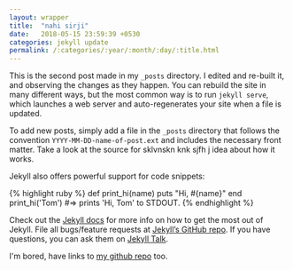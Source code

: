 ```yaml
---
layout: wrapper
title:  "nahi sirji"
date:   2018-05-15 23:59:39 +0530
categories: jekyll update
permalink: /:categories/:year/:month/:day/:title.html
---
```

This is the second post made in my `_posts` directory. I edited and re-built it, and observing the changes as they happen. You can rebuild the site in many different ways, but the most common way is to run `jekyll serve`, which launches a web server and auto-regenerates your site when a file is updated.

To add new posts, simply add a file in the `_posts` directory that follows the convention `YYYY-MM-DD-name-of-post.ext` and includes the necessary front matter. Take a look at the source for sklvnskn knk sjfh j idea about how it works.

Jekyll also offers powerful support for code snippets:

{% highlight ruby %}
def print_hi(name)
  puts "Hi, #{name}"
end
print_hi('Tom')
#=> prints 'Hi, Tom' to STDOUT.
{% endhighlight %}

Check out the [Jekyll docs][jekyll-docs] for more info on how to get the most out of Jekyll. File all bugs/feature requests at [Jekyll’s GitHub repo][jekyll-gh]. If you have questions, you can ask them on [Jekyll Talk][jekyll-talk].

I'm bored, have links to [my github repo][zubair-gh] too.

[jekyll-docs]: https://jekyllrb.com/docs/home
[jekyll-gh]:   https://github.com/jekyll/jekyll
[jekyll-talk]: https://talk.jekyllrb.com/
[zubair-gh]: https://github.com/zubairabid

